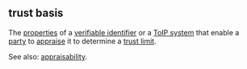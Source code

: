 ## trust basis

<p class="c8"><span>The </span><span class="c2"><a class="c3" href="#h.c8vs1xa4uwn">properties</a></span><span>&nbsp;of a </span><span class="c2"><a class="c3" href="#h.wyda231qefe">verifiable identifier</a></span><span>&nbsp;or a </span><span class="c2"><a class="c3" href="#h.jxcr1cndl4co">ToIP system</a></span><span>&nbsp;that enable a </span><span class="c2"><a class="c3" href="#h.cn6bno48fomj">party</a></span><span>&nbsp;to </span><span class="c2"><a class="c3" href="#h.wtzlm8ocwx7a">appraise</a></span><span>&nbsp;it to determine a </span><span class="c2"><a class="c3" href="#h.bceor3akx4ko">trust limit</a></span><span class="c0">.</span></p><p class="c8"><span>See also: </span><span class="c2"><a class="c3" href="#h.wtzlm8ocwx7a">appraisability</a></span><span class="c0">. </span></p>

